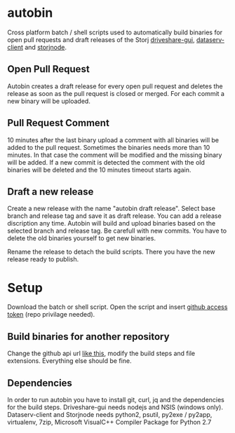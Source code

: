 autobin
=======

Cross platform batch / shell scripts used to automatically build binaries for open pull requests and draft releases of the Storj [driveshare-gui](https://api.github.com/repos/Storj/driveshare-gui), [dataserv-client](https://api.github.com/repos/Storj/dataserv-client) and [storjnode](https://api.github.com/repos/Storj/storjnode).

Open Pull Request
-----------------

Autobin creates a draft release for every open pull request and deletes the release as soon as the pull request is closed or merged. For each commit a new binary will be uploaded.

Pull Request Comment
--------------------

10 minutes after the last binary upload a comment with all binaries will be added to the pull request. Sometimes the binaries needs more than 10 minutes. In that case the comment will be modified and the missing binary will be added. If a new commit is detected the comment with the old binaries will be deleted and the 10 minutes timeout starts again.

Draft a new release
-------------------

Create a new release with the name "autobin draft release". Select base branch and release tag and save it as draft release. You can add a release discription any time. Autobin will build and upload binaries based on the selected branch and release tag. Be carefull with new commits. You have to delete the old binaries yourself to get new binaries.

Rename the release to detach the build scripts. There you have the new release ready to publish.

Setup
=====

Download the batch or shell script. Open the script and insert [github access token](https://github.com/settings/tokens) (repo privilage needed). 

Build binaries for another repository
--------------------

Change the github api url [like this](https://api.github.com/repos/Storj/driveshare-gui), modify the build steps and file extensions. Everything else should be fine.

Dependencies
------------

In order to run autobin you have to install git, curl, jq and the dependencies for the build steps. Driveshare-gui needs nodejs and NSIS (windows only). Dataserv-client and Storjnode needs python2, psutil, py2exe / py2app, virtualenv, 7zip, Microsoft VisualC++ Compiler Package for Python 2.7
